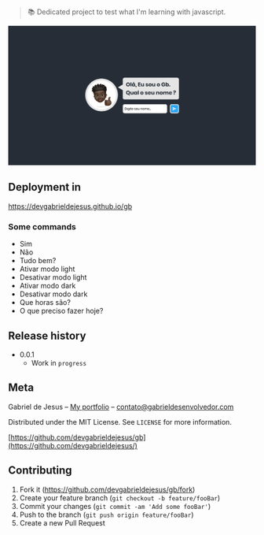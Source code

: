 > 📚 Dedicated project to test what I'm learning with javascript.

![](assets/web-preview.svg)

## Deployment in
https://devgabrieldejesus.github.io/gb

### Some commands
- Sim
- Não
- Tudo bem?
- Ativar modo light
- Desativar modo light
- Ativar modo dark
- Desativar modo dark
- Que horas são?
- O que preciso fazer hoje?


## Release history

* 0.0.1
    * Work in `progress`

## Meta

Gabriel de Jesus – [My portfolio](https://www.gabrieldesenvolvedor.com/) – contato@gabrieldesenvolvedor.com

Distributed under the MIT License. See `LICENSE` for more information.

[https://github.com/devgabrieldejesus/gb](https://github.com/devgabrieldejesus/)

## Contributing

1. Fork it (<https://github.com/devgabrieldejesus/gb/fork>)
2. Create your feature branch (`git checkout -b feature/fooBar`)
3. Commit your changes (`git commit -am 'Add some fooBar'`)
4. Push to the branch (`git push origin feature/fooBar`)
5. Create a new Pull Request
